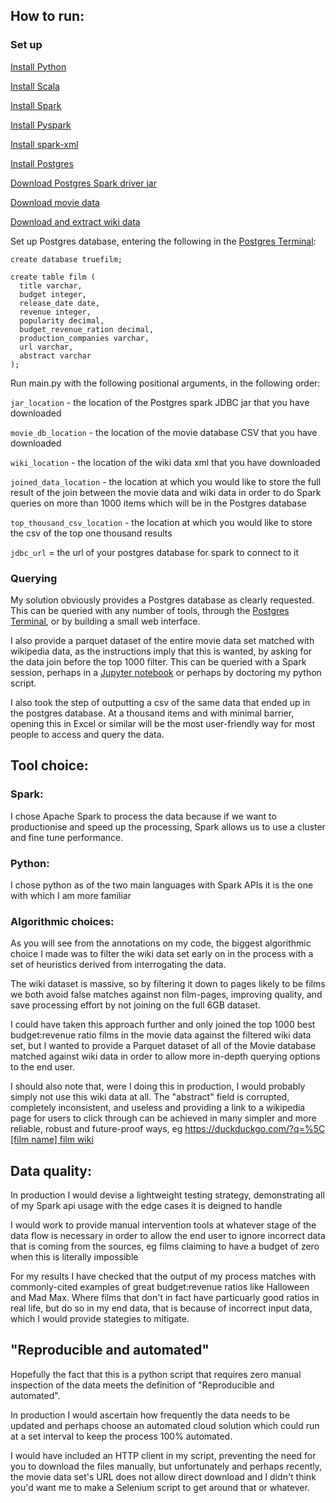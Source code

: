 ## How to run:

### Set up

[Install Python](https://realpython.com/installing-python/) 

[Install Scala](https://www.tutorialspoint.com/scala/scala_environment_setup.htm)

[Install Spark](https://spark.apache.org/downloads.html)

[Install Pyspark](https://towardsdatascience.com/how-to-get-started-with-pyspark-1adc142456ec)

[Install spark-xml](https://github.com/databricks/spark-xml)

[Install Postgres](https://www.postgresql.org/docs/9.3/tutorial-install.html)

[Download Postgres Spark driver jar](https://jdbc.postgresql.org/download.html)

[Download movie data](https://www.kaggle.com/rounakbanik/the-movies-dataset/version/7#movies_metadata.csv)

[Download and extract wiki data](https://dumps.wikimedia.org/enwiki/latest/enwiki-latest-abstract.xml.gz)

Set up Postgres database, entering the following in the [Postgres Terminal](http://postgresguide.com/utilities/psql.html):
```
create database truefilm;

create table film (
  title varchar,
  budget integer,
  release_date date,
  revenue integer,
  popularity decimal,
  budget_revenue_ration decimal,
  production_companies varchar,
  url varchar,
  abstract varchar
);
```

Run main.py with the following positional arguments, in the following order:

`jar_location` - the location of the Postgres spark JDBC jar that you have downloaded

`movie_db_location` - the location of the movie database CSV that you have downloaded

`wiki_location` - the location of the wiki data xml that you have downloaded

`joined_data_location` - the location at which you would like to store the full result of the join between the movie data and wiki data in order to do Spark queries on more than 1000 items which will be in the Postgres database 

`top_thousand_csv_location` - the location at which you would like to store the csv of the top one thousand results

`jdbc_url` = the url of your postgres database for spark to connect to it

### Querying

My solution obviously provides a Postgres database as clearly requested.  This can be queried with any number of tools, through the [Postgres Terminal](http://postgresguide.com/utilities/psql.html), or by building a small web interface.

I also provide a parquet dataset of the entire movie data set matched with wikipedia data, as the instructions imply that this is wanted, by asking for the data join before the top 1000 filter.  This can be queried with a Spark session, perhaps in a [Jupyter notebook](https://www.sicara.ai/blog/2017-05-02-get-started-pyspark-jupyter-notebook-3-minutes) or perhaps by doctoring my python script.

I also took the step of outputting a csv of the same data that ended up in the postgres database. At a thousand items and with minimal barrier, opening this in Excel or similar will be the most user-friendly way for most people to access and query the data.

## Tool choice:

### Spark:

I chose Apache Spark to process the data because if we want to productionise and speed up the processing, Spark allows us to use a cluster and fine tune performance.

### Python:

I chose python as of the two main languages with Spark APIs it is the one with which I am more familiar

### Algorithmic choices:

As you will see from the annotations on my code, the biggest algorithmic choice I made was to filter the wiki data set early on in the process with a set of heuristics derived from interrogating the data.

The wiki dataset is massive, so by filtering it down to pages likely to be films we both avoid false matches against non film-pages, improving quality, and save processing effort by not joining on the full 6GB dataset.

I could have taken this approach further and only joined the top 1000 best budget:revenue ratio films in the movie data against the filtered wiki data set, but I wanted to provide a Parquet dataset of all of the Movie database matched against wiki data in order to allow more in-depth querying options to the end user.

I should also note that, were I doing this in production, I would probably simply not use this wiki data at all.  The "abstract" field is corrupted, completely inconsistent, and useless and providing a link to a wikipedia page for users to click through can be achieved in many simpler and more reliable, robust and future-proof ways, eg [https://duckduckgo.com/?q=%5C [film name] film wiki](https://duckduckgo.com/?q=%5C+Total+Recall+film+wiki)

## Data quality:

In production I would devise a lightweight testing strategy, demonstrating all of my Spark api usage with the edge cases it is deigned to handle

I would work to provide manual intervention tools at whatever stage of the data flow is necessary in order to allow the end user to ignore incorrect data that is coming from the sources, eg films claiming to have a budget of zero when this is literally impossible

For my results I have checked that the output of my process matches with commonly-cited examples of great budget:revenue ratios like Halloween and Mad Max.  Where films that don't in fact have particuarly good ratios in real life, but do so in my end data, that is because of incorrect input data, which I would provide stategies to mitigate.

## "Reproducible and automated"

Hopefully the fact that this is a python script that requires zero manual inspection of the data meets the definition of "Reproducible and automated".

In production I would ascertain how frequently the data needs to be updated and perhaps choose an automated cloud solution which could run at a set interval to keep the process 100% automated.

I would have included an HTTP client in my script, preventing the need for you to download the files manually, but unfortunately and perhaps recently, the movie data set's URL does not allow direct download and I didn't think you'd want me to make a Selenium script to get around that or whatever.
